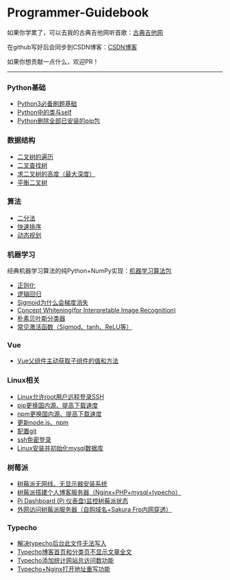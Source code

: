 # Programmer-Guidebook

如果你学累了，可以去我的古典吉他网听首歌：[古典吉他网](https://classicalguitar.cn/)

在github写好后会同步到CSDN博客：[CSDN博客](https://blog.csdn.net/fengyuesong)

如果你想贡献一点什么，欢迎PR！

***
### Python基础
- [Python3必备刷题基础](/Python基础/Python3.md)
- [Python中的类与self](/Python基础/Python中的类与self.md)
- [Python删除全部已安装的pip包](/Python基础/Python删除全部已安装的pip包.md)


### 数据结构
- [二叉树的遍历](数据结构/二叉树的遍历.md/)
- [二叉查找树](/数据结构/二叉查找树.md)
- [求二叉树的高度（最大深度）](/数据结构/求二叉树的高度（最大深度）.md)
- [平衡二叉树](/数据结构/平衡二叉树.md)


### 算法
- [二分法](/算法/二分法.md)
- [快速排序](/算法/快速排序.md)
- [动态规划](/算法/动态规划.md)


<!-- ### LeetCode刷题
- [题目索引](/LeetCode刷题/题目索引.md) -->


### 机器学习
经典机器学习算法的纯Python+NumPy实现：[机器学习算法包](https://github.com/yuesong-feng/Machine-Learning-Algorithms)
- [正则化](/机器学习/正则化.md)
- [逻辑回归](/机器学习/逻辑回归.md)
- [Sigmoid为什么会梯度消失](/机器学习/Sigmoid为什么会梯度消失.md)
- [Concept Whitening(for Interpretable Image Recognition)](/机器学习/CW.md)
- [朴素贝叶斯分类器](/机器学习/朴素贝叶斯分类器.md)
- [常见激活函数（Sigmod、tanh、ReLU等）](/机器学习/常见激活函数.md)
<!-- - [纯Python+numpy实现线性回归]() -->
<!-- - [梯度下降法]() -->
<!-- - [SVM_kernels](/机器学习/SVM_kernels.md) -->

<!-- ### 数学 -->
<!-- - [程序员必备数学基础](/数学/程序员必备数学基础.md) -->

### Vue
- [Vue父组件主动获取子组件的值和方法](/Vue/Vue父组件主动获取子组件的值和方法.md)


### Linux相关
- [Linux允许root用户远程登录SSH](/Linux相关/Linux允许root用户远程登录SSH.md)
- [pip更换国内源、提高下载速度](/Linux相关/pip更换国内源、提高下载速度.md)
- [npm更换国内源、提高下载速度](/Linux相关/npm更换国内源、提高下载速度.md)
- [更新node.js、npm](/Linux相关/更新node.js、npm.md)
- [配置git](/Linux相关/配置git.md)
- [ssh免密登录](/Linux相关/ssh免密登录.md)
- [Linux安装并初始化mysql数据库](/Linux相关/Linux安装并初始化mysql数据库.md)

### 树莓派
- [树莓派无网线、无显示器安装系统](/树莓派/树莓派无网线、无显示器安装系统.md)
- [树莓派搭建个人博客服务器（Nginx+PHP+mysql+typecho）](/树莓派/树莓派搭建个人博客服务器（Nginx+PHP+mysql+typecho）.md)
- [Pi Dashboard (Pi 仪表盘)监控树莓派状态](/树莓派/Pi_dashboard(Pi仪表盘)监控树莓派状态.md)
- [外网访问树莓派服务器（自购域名+Sakura Frp内网穿透）](/树莓派/外网访问树莓派服务器（自购域名+Sakura-Frp内网穿透）.md)

### Typecho
- [解决typecho后台此文件无法写入](/Typecho/解决typecho后台此文件无法写入.md)
- [Typecho博客首页和分类页不显示文章全文](/Typecho/Typecho博客首页和分类页不显示文章全文.md)
- [Typecho添加统计网站总访问数功能](/Typecho/Typecho添加统计网站总访问数功能.md)
- [Typecho+Nginx打开地址重写功能](Typecho/Typecho+Nginx打开地址重写功能.md)
